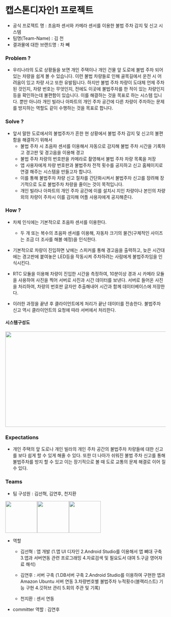 캡스톤디자인1 프로젝트
======================

- 공식 프로젝트 명 	        : 초음파 센서와 카메라 센서를 이용한 불법 주차 감지 및 신고 시스템
- 팀명(Team-Name)          : 김 천
- 결과물에 대한 브랜드명 : 차 빼



### Problem ?

- 우리나라의 도로 상황들을 보면 개인 주택이나 개인 건물 앞 도로에 불법 주차 되어 있는 차량을 쉽게 볼 수 있습니다. 이런 불법 차량들로 인해 골목길에서 운전 시 어려움이 있고 차량 사고 또한 유발됩니다. 하지만 불법 주차 차량이 도대체 언제 주차된 것인지, 차량 번호는 무엇인지, 전에도 이곳에 불법주차를 한 적이 있는 차량인지 등을 확인하는데 불편함이 있습니다. 이를 해결하는 것을 목표로 하는 시스템 입니다.
 뿐만 아니라 개인 빌라나 아파트의 개인 주차 공간에 다른 차량이 주차하는 문제를 방지하는 역할도 같이 수행하는 것을 목표로 합니다.

### Solve ?

- 앞서 말한 도로에서의 불법주차가 흔한 현 상황에서 불법 주차 감지 및 신고의 불편함을 해결하기 위해서
  - 불법 주차 시 초음파 센서를 이용해서 자동으로 감지해 불법 주차 시간을 기록하고 경고판 및 경고음을 이용해 경고 
  - 불법 주차 차량의 번호판을 카메라로 촬영해서 불법 주차 차량 목록을 저장
  - 앱 사용자에게 차량 번호판과 불법주차 전적 횟수를 공지하고 신고 홈페이지로 연결
    해주는 시스템을 만들고자 합니다.
  - 이를 통해 불법주차 차량 신고 절차를 간단화시켜서 불법주차 신고를 장려해 장기적으로 도로 불법주차 차량을 줄이는 것이 목적입니다.
  - 개인 빌라나 아파트의 개인 주차 공간에 이를 설치시 지인 차량이나 본인의 차량 외의 차량이 주차시 이를 감지해 어플 사용자에게 공지해준다.
  
### How ?

- 차체 인식에는 기본적으로 초음파 센서를 이용한다. 
  - 두 개 또는 복수의 초음파 센서를 이용해, 자동차 크기의 물건(구체적인 사이즈는 조금 더 조사를 해볼 예정)을 인식한다.

- 기본적으로 차량이 진입하면 낮에는 스피커를 통해 경고음을 출력하고, 늦은 시간대에는 경고판에 붙여놓은 LED등을 작동시켜 주차하려는 사람에게 불법주차임을 인식시킨다.
- RTC 모듈을 이용해 차량이 진입한 시간을 측정하여, 10분이상 경과 시 카메라 모듈을 사용하여 사진을 찍어 서버로 사진과 시간 데이터를 보낸다. 서버로 들어온 사진을 처리하여, 차량의 번호판 글자만 추출해내어 시간과 함께 데이터베이스에 저장한다.
- 이러한 과정을 끝낸 후 클라이언트에게 처리가 끝난 데이터를 전송한다. 불법주차 신고 역시 클라이언트의 요청에 따라 서버에서 처리한다.

#### 시스템구성도
<img src="https://github.com/YeonHoo-Kim/Capston_Design1_Projects/blob/master/images/%EC%8B%9C%EC%8A%A4%ED%85%9C%EA%B5%AC%EC%84%B1%EB%8F%84.jpg" width="800" height="300">


### Expectations

- 개인 주택의 앞 도로나 개인 빌라의 개인 주차 공간의 불법주차 차량들에 대한 신고를 보다 쉽게 할 수 있게 해줄 수 있다. 또한 더 나아가 쉬워진 불법 주차 신고를 통해 불법주차를 방지 할 수 있고 이는 장기적으로 볼 때 도로 교통의 문제 해결로 이어 질 수 있다.

### Teams

- 팀 구성원 : 김선혁, 김연후, 천지환

<img src="https://github.com/YeonHoo-Kim/Capston_Design1_Projects/blob/master/images/JK_Hq_20200405_250438869_1211894836.jpg" width="100" height="100"><img src="https://github.com/YeonHoo-Kim/Capston_Design1_Projects/blob/master/images/20141515_%EA%B9%80%EC%97%B0%ED%9B%84.jpg" width="100" height="100"><img src="https://github.com/YeonHoo-Kim/Capston_Design1_Projects/blob/master/images/20141362_%EC%B2%9C%EC%A7%80%ED%99%98.jpg" width="100" height="100">
- 역할
  - 김선혁 : 앱 개발
  (1.앱 UI 디자인
   2.Android Studio를 이용해서 앱 뼈대 구축
   3.앱과 서버연동 관련 프로그래밍
   4.자료검색 및 필요도서 대여
   5.구글 영어자료 해석)

  - 김연후 : 서버 구축
  (1.DB서버 구축
   2.Android Studio를 이용하여 구현한 앱과 Amazon Ubuntu 서버 연동
   3.차량번호별 불법주차 누적횟수(블랙리스트) 기능 구현
   4.깃허브 관리
   5.회의 주관 및 기록)
   
  - 천지환 : 센서 연동
- committer 역할 : 김연후
